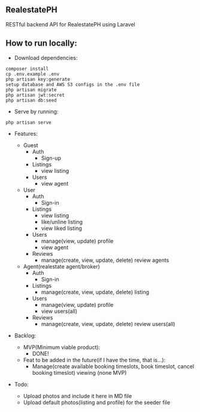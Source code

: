 ## RealestatePH

RESTful backend API for RealestatePH using Laravel

## How to run locally:

- Download dependencies:
```
composer install
cp .env.example .env
php artisan key:generate
setup database and AWS S3 configs in the .env file
php artisan migrate
php artisan jwt:secret
php artisan db:seed
```

- Serve by running:
```
php artisan serve
```

- Features:
    - Guest
        - Auth
            - Sign-up
        - Listings
            - view listing
        - Users
            - view agent
    - User
        - Auth
            - Sign-in
        - Listings
            - view listing
            - like/unline listing
            - view liked listing
        - Users
            - manage(view, update) profile
            - view agent
        - Reviews
            - manage(create, view, update, delete) review agents
    - Agent(realestate agent/broker)
        - Auth
            - Sign-in
        - Listings
            - manage(create, view, update, delete) listing
        - Users
            - manage(view, update) profile
            - view users(all)
        - Reviews
            - manage(create, view, update, delete) review users(all)
    

- Backlog:
    - MVP(Minimum viable product):
        - DONE!
    - Feat to be added in the future(if I have the time, that is...):
        - Manage(create available booking timeslots, book timeslot, cancel booking timeslot) viewing (none MVP)

- Todo:
    - Upload photos and include it here in MD file
    - Upload default photos(listing and profile) for the seeder file
